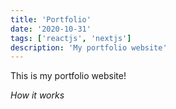```yaml
---
title: 'Portfolio'
date: '2020-10-31'
tags: ['reactjs', 'nextjs']
description: 'My portfolio website'
---
```


This is my portfolio website!

*How it works*
